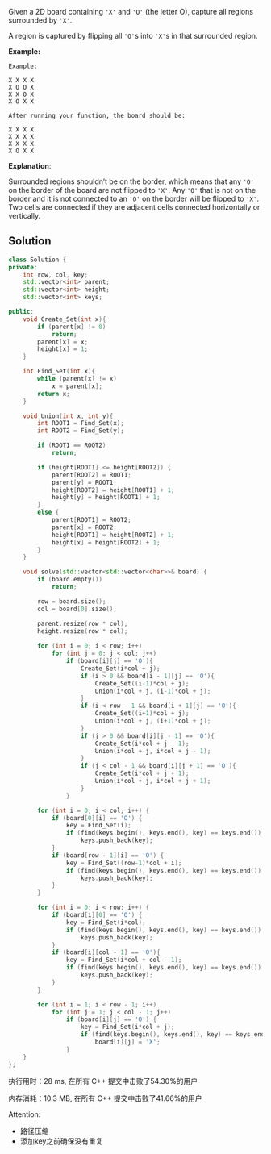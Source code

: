 Given a 2D board containing `'X'` and `'O'` (the letter O), capture all regions surrounded by `'X'`.

A region is captured by flipping all `'O'`s into `'X'`s in that surrounded region.



**Example:**

```
Example:

X X X X
X O O X
X X O X
X O X X

After running your function, the board should be:

X X X X
X X X X
X X X X
X O X X
```

**Explanation**:

Surrounded regions shouldn’t be on the border, which means that any `'O'` on the border of the board are not flipped to `'X'`. Any `'O'` that is not on the border and it is not connected to an `'O'` on the border will be flipped to `'X'`. Two cells are connected if they are adjacent cells connected horizontally or vertically.

## Solution


```c++
class Solution {
private:
    int row, col, key;
    std::vector<int> parent;
    std::vector<int> height;
    std::vector<int> keys;

public:
    void Create_Set(int x){
        if (parent[x] != 0)
            return;
        parent[x] = x;
        height[x] = 1;
    }

    int Find_Set(int x){
        while (parent[x] != x)
            x = parent[x];
        return x;
    }

    void Union(int x, int y){
        int ROOT1 = Find_Set(x);
        int ROOT2 = Find_Set(y);

        if (ROOT1 == ROOT2)
            return;

        if (height[ROOT1] <= height[ROOT2]) {
            parent[ROOT2] = ROOT1;
            parent[y] = ROOT1;
            height[ROOT2] = height[ROOT1] + 1;
            height[y] = height[ROOT1] + 1;
        }
        else {
            parent[ROOT1] = ROOT2;
            parent[x] = ROOT2;
            height[ROOT1] = height[ROOT2] + 1;
            height[x] = height[ROOT2] + 1;
        }
    }

    void solve(std::vector<std::vector<char>>& board) {
        if (board.empty())
            return;

        row = board.size();
        col = board[0].size();

        parent.resize(row * col);
        height.resize(row * col);
        
        for (int i = 0; i < row; i++)
            for (int j = 0; j < col; j++)
                if (board[i][j] == 'O'){
                    Create_Set(i*col + j);
                    if (i > 0 && board[i - 1][j] == 'O'){
                        Create_Set((i-1)*col + j);
                        Union(i*col + j, (i-1)*col + j);
                    }
                    if (i < row - 1 && board[i + 1][j] == 'O'){
                        Create_Set((i+1)*col + j);
                        Union(i*col + j, (i+1)*col + j);
                    }
                    if (j > 0 && board[i][j - 1] == 'O'){
                        Create_Set(i*col + j - 1);
                        Union(i*col + j, i*col + j - 1);
                    }
                    if (j < col - 1 && board[i][j + 1] == 'O'){
                        Create_Set(i*col + j + 1);
                        Union(i*col + j, i*col + j + 1);
                    }
                }

        for (int i = 0; i < col; i++) {
            if (board[0][i] == 'O') {
                key = Find_Set(i);
                if (find(keys.begin(), keys.end(), key) == keys.end())
                	keys.push_back(key);
            }
            if (board[row - 1][i] == 'O') {
                key = Find_Set((row-1)*col + i);
                if (find(keys.begin(), keys.end(), key) == keys.end())
                	keys.push_back(key);
            }
        }

        for (int i = 0; i < row; i++) {
            if (board[i][0] == 'O') {
                key = Find_Set(i*col);
                if (find(keys.begin(), keys.end(), key) == keys.end())
                	keys.push_back(key);
            }
            if (board[i][col - 1] == 'O'){
                key = Find_Set(i*col + col - 1);
                if (find(keys.begin(), keys.end(), key) == keys.end())
                	keys.push_back(key);
            }
        }

        for (int i = 1; i < row - 1; i++)
            for (int j = 1; j < col - 1; j++)
                if (board[i][j] == 'O') {
                    key = Find_Set(i*col + j);
                    if (find(keys.begin(), keys.end(), key) == keys.end())
                        board[i][j] = 'X';
                }
    }
};
```

执行用时：28 ms, 在所有 C++ 提交中击败了54.30%的用户

内存消耗：10.3 MB, 在所有 C++ 提交中击败了41.66%的用户

Attention:

- 路径压缩
- 添加key之前确保没有重复
